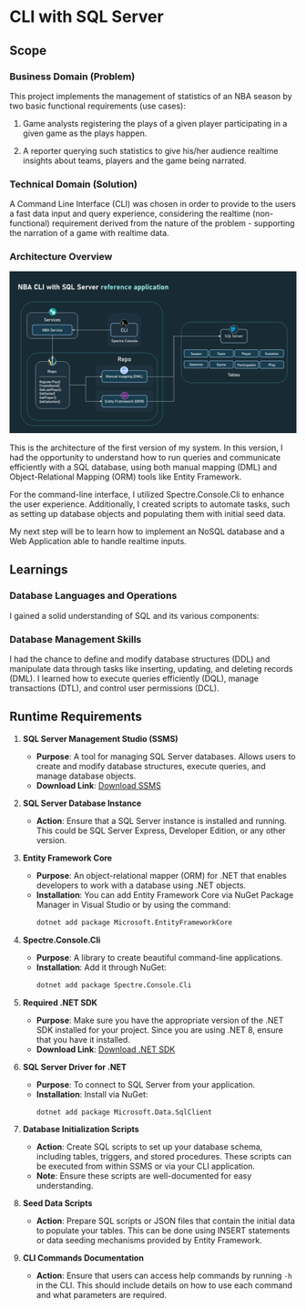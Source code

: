 # CLI with SQL Server

## Scope

### **Business Domain (Problem)**

This project implements the management of statistics of an NBA season by two basic functional requirements (use cases):

1. Game analysts registering the plays of a given player participating in a given game as the plays happen.
  
2. A reporter querying such statistics to give his/her audience realtime insights about teams, players and the game being narrated.

### **Technical Domain (Solution)**

A Command Line Interface (CLI) was chosen in order to provide to the users a fast data input and query experience, considering the realtime (non-functional) requirement derived from the nature of the problem - supporting the narration of a game with realtime data.

### **Architecture Overview**
  
![Architecture Diagram](resource/NBASQL_architecture.png)

This is the architecture of the first version of my system. In this version, I had the opportunity to understand how to run queries and communicate efficiently with a SQL database, using both manual mapping (DML) and Object-Relational Mapping (ORM) tools like Entity Framework.

For the command-line interface, I utilized Spectre.Console.Cli to enhance the user experience. Additionally, I created scripts to automate tasks, such as setting up database objects and populating them with initial seed data.

My next step will be to learn how to implement an NoSQL database and a Web Application able to handle realtime inputs.

## Learnings

### **Database Languages and Operations**

I gained a solid understanding of SQL and its various components:

### **Database Management Skills**

I had the chance to define and modify database structures (DDL) and manipulate data through tasks like inserting, updating, and deleting records (DML). I learned how to execute queries efficiently (DQL), manage transactions (DTL), and control user permissions (DCL).

## **Runtime Requirements**

1. **SQL Server Management Studio (SSMS)**
   - **Purpose**: A tool for managing SQL Server databases. Allows users to create and modify database structures, execute queries, and manage database objects.
   - **Download Link**: [Download SSMS](https://docs.microsoft.com/sql/ssms/download-sql-server-management-studio-ssms)

2. **SQL Server Database Instance**
   - **Action**: Ensure that a SQL Server instance is installed and running. This could be SQL Server Express, Developer Edition, or any other version.

3. **Entity Framework Core**
   - **Purpose**: An object-relational mapper (ORM) for .NET that enables developers to work with a database using .NET objects.
   - **Installation**: You can add Entity Framework Core via NuGet Package Manager in Visual Studio or by using the command:
     ```bash
     dotnet add package Microsoft.EntityFrameworkCore
     ```

4. **Spectre.Console.Cli**
   - **Purpose**: A library to create beautiful command-line applications.
   - **Installation**: Add it through NuGet:
     ```bash
     dotnet add package Spectre.Console.Cli
     ```

5. **Required .NET SDK**
   - **Purpose**: Make sure you have the appropriate version of the .NET SDK installed for your project. Since you are using .NET 8, ensure that you have it installed.
   - **Download Link**: [Download .NET SDK](https://dotnet.microsoft.com/download/dotnet/8.0)

6. **SQL Server Driver for .NET**
   - **Purpose**: To connect to SQL Server from your application.
   - **Installation**: Install via NuGet:
     ```bash
     dotnet add package Microsoft.Data.SqlClient
     ```

7. **Database Initialization Scripts**
   - **Action**: Create SQL scripts to set up your database schema, including tables, triggers, and stored procedures. These scripts can be executed from within SSMS or via your CLI application.
   - **Note**: Ensure these scripts are well-documented for easy understanding.

8. **Seed Data Scripts**
   - **Action**: Prepare SQL scripts or JSON files that contain the initial data to populate your tables. This can be done using INSERT statements or data seeding mechanisms provided by Entity Framework.

9. **CLI Commands Documentation**
   - **Action**: Ensure that users can access help commands by running `-h` in the CLI. This should include details on how to use each command and what parameters are required.
